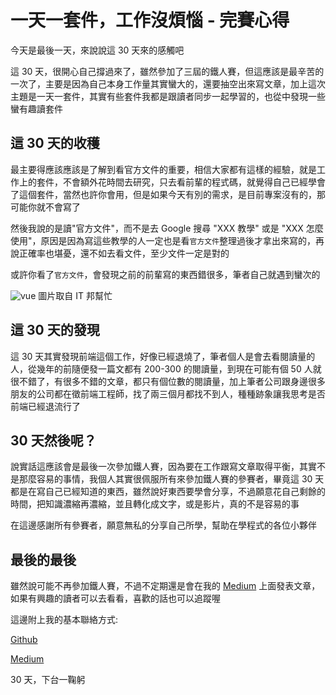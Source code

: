 # 一天一套件，工作沒煩惱 - 完賽心得

今天是最後一天，來說說這 30 天來的感觸吧

這 30 天，很開心自己撐過來了，雖然參加了三屆的鐵人賽，但這應該是最辛苦的一次了，主要是因為自己本身工作量其實蠻大的，還要抽空出來寫文章，加上這次主題是一天一套件，其實有些套件我都是跟讀者同步一起學習的，也從中發現一些蠻有趣讀套件

## 這 30 天的收穫

最主要得應該應該是了解到看官方文件的重要，相信大家都有這樣的經驗，就是工作上的套件，不會額外花時間去研究，只去看前輩的程式碼，就覺得自己已經學會了這個套件，當然也許你會用，但是如果今天有別的需求，是目前專案沒有的，那可能你就不會寫了

然後我說的是讀"官方文件"，而不是去 Google 搜尋 "XXX 教學" 或是 "XXX 怎麼使用"，原因是因為寫這些教學的人一定也是看`官方文件`整理過後才拿出來寫的，再說正確率也堪憂，還不如去看文件，至少文件一定是對的

或許你看了`官方文件`，會發現之前的前輩寫的東西錯很多，筆者自己就遇到蠻次的

![vue](https://pic1.xuehuaimg.com/proxy/refer/https://img2020.cnblogs.com/blog/859549/202104/859549-20210417103521112-1457652940.png)
圖片取自 IT 邦幫忙

## 這 30 天的發現

這 30 天其實發現前端這個工作，好像已經退燒了，筆者個人是會去看閱讀量的人，從幾年的前隨便發一篇文都有 200-300 的閱讀量，到現在可能有個 50 人就很不錯了，有很多不錯的文章，都只有個位數的閱讀量，加上筆者公司跟身邊很多朋友的公司都在徵前端工程師，找了兩三個月都找不到人，種種跡象讓我思考是否前端已經退流行了

## 30 天然後呢？

說實話這應該會是最後一次參加鐵人賽，因為要在工作跟寫文章取得平衡，其實不是那麼容易的事情，我個人其實很佩服所有來參加鐵人賽的參賽者，畢竟這 30 天都是在寫自己已經知道的東西，雖然說好東西要學會分享，不過願意花自己剩餘的時間，把知識濃縮再濃縮，並且轉化成文字，或是影片，真的不是容易的事

在這邊感謝所有參賽者，願意無私的分享自己所學，幫助在學程式的各位小夥伴

## 最後的最後

雖然說可能不再參加鐵人賽，不過不定期還是會在我的 [Medium](https://medium.com/@123davidbill) 上面發表文章，如果有興趣的讀者可以去看看，喜歡的話也可以追蹤喔

這邊附上我的基本聯絡方式:

[Github](https://github.com/janlin002)

[Medium](https://medium.com/@123davidbill)

30 天，下台一鞠躬
